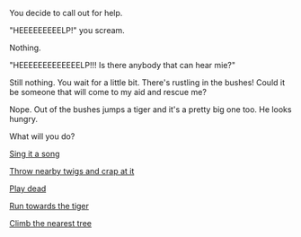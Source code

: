 You decide to call out for help.

"HEEEEEEEEELP!" you scream.

Nothing.

"HEEEEEEEEEEEEELP!!! Is there anybody that can hear mie?"

Still nothing. You wait for a little bit. There's rustling in the bushes!
Could it be someone that will come to my aid and rescue me?

Nope. Out of the bushes jumps a tiger and it's a pretty big one too. He looks
hungry.

What will you do?

[Sing it a song](sing/sing.md)

[Throw nearby twigs and crap at it](throw/throw.md)

[Play dead](dead/dead.md)

[Run towards the tiger](run/run.md)

[Climb the nearest tree](climb/climb.md)
